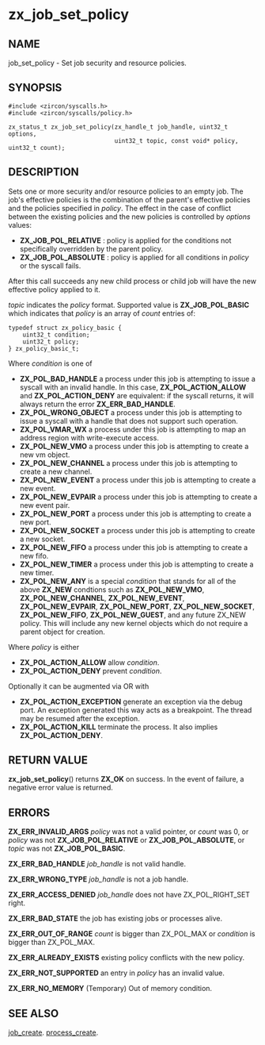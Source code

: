 # zx_job_set_policy

## NAME

job_set_policy - Set job security and resource policies.

## SYNOPSIS

```
#include <zircon/syscalls.h>
#include <zircon/syscalls/policy.h>

zx_status_t zx_job_set_policy(zx_handle_t job_handle, uint32_t options,
                              uint32_t topic, const void* policy, uint32_t count);

```

## DESCRIPTION

Sets one or more security and/or resource policies to an empty job. The job's
effective policies is the combination of the parent's effective policies and
the policies specified in *policy*. The effect in the case of conflict between
the existing policies and the new policies is controlled by *options* values:

+ **ZX_JOB_POL_RELATIVE** : policy is applied for the conditions not specifically
  overridden by the parent policy.
+ **ZX_JOB_POL_ABSOLUTE** : policy is applied for all conditions in *policy* or
  the syscall fails.

After this call succeeds any new child process or child job will have the new
effective policy applied to it.

*topic* indicates the *policy* format. Supported value is **ZX_JOB_POL_BASIC**
which indicates that *policy* is an array of *count* entries of:

```
typedef struct zx_policy_basic {
    uint32_t condition;
    uint32_t policy;
} zx_policy_basic_t;

```

Where *condition* is one of
+ **ZX_POL_BAD_HANDLE** a process under this job is attempting to
  issue a syscall with an invalid handle.  In this case,
  **ZX_POL_ACTION_ALLOW** and **ZX_POL_ACTION_DENY** are equivalent:
  if the syscall returns, it will always return the error
  **ZX_ERR_BAD_HANDLE**.
+ **ZX_POL_WRONG_OBJECT** a process under this job is attempting to
  issue a syscall with a handle that does not support such operation.
+ **ZX_POL_VMAR_WX** a process under this job is attempting to map an
  address region with write-execute access.
+ **ZX_POL_NEW_VMO** a process under this job is attempting to create
  a new vm object.
+ **ZX_POL_NEW_CHANNEL** a process under this job is attempting to create
  a new channel.
+ **ZX_POL_NEW_EVENT** a process under this job is attempting to create
  a new event.
+ **ZX_POL_NEW_EVPAIR** a process under this job is attempting to create
  a new event pair.
+ **ZX_POL_NEW_PORT** a process under this job is attempting to create
  a new port.
+ **ZX_POL_NEW_SOCKET** a process under this job is attempting to create
  a new socket.
+ **ZX_POL_NEW_FIFO** a process under this job is attempting to create
  a new fifo.
+ **ZX_POL_NEW_TIMER** a process under this job is attempting to create
  a new timer.
+ **ZX_POL_NEW_ANY** is a special *condition* that stands for all of
  the above **ZX_NEW** condtions such as **ZX_POL_NEW_VMO**,
  **ZX_POL_NEW_CHANNEL**, **ZX_POL_NEW_EVENT**, **ZX_POL_NEW_EVPAIR**,
  **ZX_POL_NEW_PORT**, **ZX_POL_NEW_SOCKET**, **ZX_POL_NEW_FIFO**,
  **ZX_POL_NEW_GUEST**, and any future ZX_NEW policy. This will include any new
  kernel objects which do not require a parent object for creation.

Where *policy* is either
+ **ZX_POL_ACTION_ALLOW**  allow *condition*.
+ **ZX_POL_ACTION_DENY**  prevent *condition*.

Optionally it can be augmented via OR with
+ **ZX_POL_ACTION_EXCEPTION** generate an exception via the debug port. An
  exception generated this way acts as a breakpoint. The thread may be
  resumed after the exception.
+ **ZX_POL_ACTION_KILL** terminate the process. It also
implies **ZX_POL_ACTION_DENY**.

## RETURN VALUE

**zx_job_set_policy**() returns **ZX_OK** on success.  In the event of failure,
a negative error value is returned.


## ERRORS

**ZX_ERR_INVALID_ARGS**  *policy* was not a valid pointer, or *count* was 0,
or *policy* was not **ZX_JOB_POL_RELATIVE** or **ZX_JOB_POL_ABSOLUTE**, or
*topic* was not **ZX_JOB_POL_BASIC**.

**ZX_ERR_BAD_HANDLE**  *job_handle* is not valid handle.

**ZX_ERR_WRONG_TYPE**  *job_handle* is not a job handle.

**ZX_ERR_ACCESS_DENIED**  *job_handle* does not have ZX_POL_RIGHT_SET right.

**ZX_ERR_BAD_STATE**  the job has existing jobs or processes alive.

**ZX_ERR_OUT_OF_RANGE** *count* is bigger than ZX_POL_MAX or *condition* is
bigger than ZX_POL_MAX.

**ZX_ERR_ALREADY_EXISTS** existing policy conflicts with the new policy.

**ZX_ERR_NOT_SUPPORTED** an entry in *policy* has an invalid value.

**ZX_ERR_NO_MEMORY**  (Temporary) Out of memory condition.

## SEE ALSO

[job_create](job_create.md).
[process_create](job_create.md).
